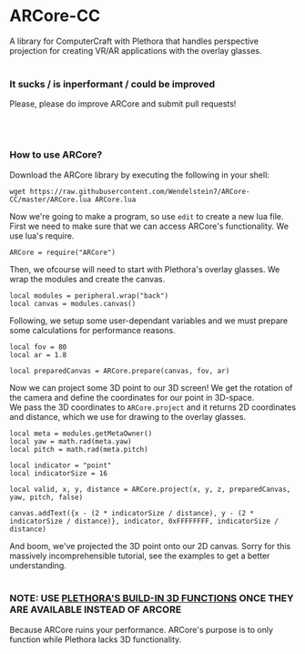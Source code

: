 # ARCore-CC
A library for ComputerCraft with Plethora that handles perspective projection for creating VR/AR applications with the overlay glasses.
<br><br>
### It sucks / is inperformant / could be improved
Please, please do improve ARCore and submit pull requests!

<br><br>
### How to use ARCore?

Download the ARCore library by executing the following in your shell:
```
wget https://raw.githubusercontent.com/Wendelstein7/ARCore-CC/master/ARCore.lua ARCore.lua
```

Now we're going to make a program, so use `edit` to create a new lua file.
First we need to make sure that we can access ARCore's functionality. We use lua's require.<br>
```
ARCore = require("ARCore")
```

Then, we ofcourse will need to start with Plethora's overlay glasses. We wrap the modules and create the canvas.
```
local modules = peripheral.wrap("back")
local canvas = modules.canvas()
```

Following, we setup some user-dependant variables and we must prepare some calculations for performance reasons.
```
local fov = 80
local ar = 1.8

local preparedCanvas = ARCore.prepare(canvas, fov, ar)
```

Now we can project some 3D point to our 3D screen! We get the rotation of the camera and define the coordinates for our point in 3D-space. <br>We pass the 3D coordinates to `ARCore.project` and it returns 2D coordinates and distance, which we use for drawing to the overlay glasses.
```
local meta = modules.getMetaOwner()
local yaw = math.rad(meta.yaw)
local pitch = math.rad(meta.pitch)

local indicator = "point"
local indicatorSize = 16

local valid, x, y, distance = ARCore.project(x, y, z, preparedCanvas, yaw, pitch, false)

canvas.addText({x - (2 * indicatorSize / distance), y - (2 * indicatorSize / distance)}, indicator, 0xFFFFFFFF, indicatorSize / distance)
```

And boom, we've projected the 3D point onto our 2D canvas. Sorry for this massively incomprehensible tutorial, see the examples to get a better understanding.
<br><br>
### NOTE: USE [PLETHORA'S BUILD-IN 3D FUNCTIONS](https://github.com/SquidDev-CC/plethora/pull/106) ONCE THEY ARE AVAILABLE INSTEAD OF ARCORE
Because ARCore ruins your performance. ARCore's purpose is to only function while Plethora lacks 3D functionality.
